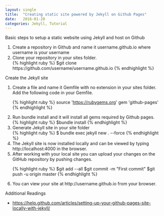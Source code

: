 ```yaml
---
layout: single
title:  "Creating static site powered by Jekyll on Github Pages"
date:   2016-01-20 
categories: Jekyll, Tutorial
---
```

<p>Basic steps to setup a static website using Jekyll and host on Github</p>
<ol>
	<li> Create a repository in Github and name it username.github.io where username is your username</li>
	<li>Clone your repository in your sites folder. </li>
	{% highlight ruby %}
$git clone https://github.com/username/username.github.io
{% endhighlight %}
	

</ol>
<p> Create the Jekyll site</p>
<ol>
	<li> Create a file and name it Gemfile with no extension in your sites folder. Add the following code in your Gemfile.

{% highlight ruby %}
source 'https://rubygems.org'
gem 'github-pages'
{% endhighlight %}
	</li>

<li>Run bundle install and it will install all gems required by Github pages.</li>
{% highlight ruby %}
$bundle install
{% endhighlight %}
<li>Generate Jekyll site in your site folder </li>
{% highlight ruby %}
$ bundle exec jekyll new . --force
{% endhighlight %}
<li>The Jekyll site is now installed locally and can be viewed by typing http://localhost:4000 in the browser.</li>
<li>After working with your local site you can upload your changes on the GitHub repository by pushing changes.</li>

{% highlight ruby %}
$git add --all
$git commit -m "First commit"
$git push -u origin master
{% endhighlight %}
<li>You can view your site at http://username.github.io from your browser.</li>

</ol>

<p>
Additional Readings
<ul>
<li><a href="https://help.github.com/articles/setting-up-your-github-pages-site-locally-with-jekyll/">https://help.github.com/articles/setting-up-your-github-pages-site-locally-with-jekyll/</a></li>
</ul>
</p>